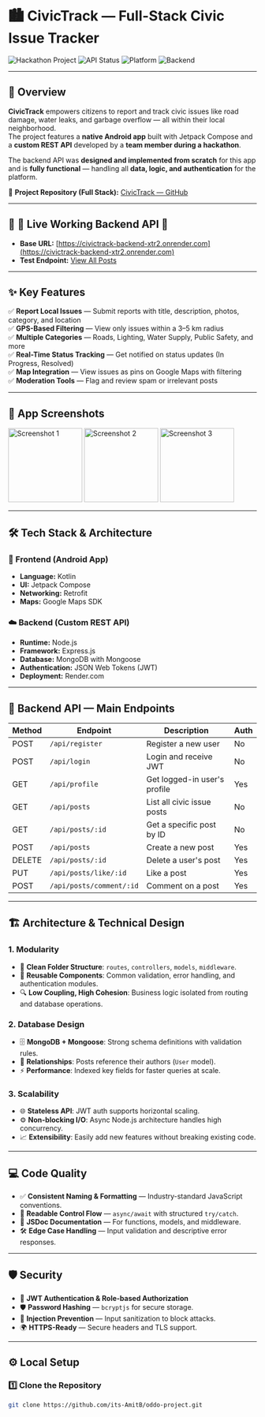 # 🏙️ CivicTrack — Full-Stack Civic Issue Tracker

![Hackathon Project](https://img.shields.io/badge/Project-Hackathon-blueviolet?style=for-the-badge)
![API Status](https://img.shields.io/website?label=API%20Status&style=for-the-badge&up_message=Online&url=https%3A%2F%2Fcivictrack-backend-xtr2.onrender.com%2Fapi%2Fposts)
![Platform](https://img.shields.io/badge/Platform-Android-3DDC84?style=for-the-badge&logo=android)
![Backend](https://img.shields.io/badge/Backend-Node.js-339933?style=for-the-badge&logo=nodedotjs&logoColor=white)

---

## 📖 Overview

**CivicTrack** empowers citizens to report and track civic issues like road damage, water leaks, and garbage overflow — all within their local neighborhood.  
The project features a **native Android app** built with Jetpack Compose and a **custom REST API** developed by a **team member during a hackathon**.

The backend API was **designed and implemented from scratch** for this app and is **fully functional** — handling all **data, logic, and authentication** for the platform.

🔗 **Project Repository (Full Stack):** [CivicTrack — GitHub](https://github.com/its-AmitB/oddo-project/tree/main)

---

## 🚀  🔴 Live Working Backend API 🔴

- **Base URL:** [https://civictrack-backend-xtr2.onrender.com](https://civictrack-backend-xtr2.onrender.com)  
- **Test Endpoint:** [View All Posts](https://civictrack-backend-xtr2.onrender.com/api/posts)

---

## ✨ Key Features

✅ **Report Local Issues** — Submit reports with title, description, photos, category, and location  
✅ **GPS-Based Filtering** — View only issues within a 3–5 km radius  
✅ **Multiple Categories** — Roads, Lighting, Water Supply, Public Safety, and more  
✅ **Real-Time Status Tracking** — Get notified on status updates (In Progress, Resolved)  
✅ **Map Integration** — View issues as pins on Google Maps with filtering  
✅ **Moderation Tools** — Flag and review spam or irrelevant posts  

---

## 📸 App Screenshots

<img src="https://github.com/user-attachments/assets/e8a080ef-36d6-481a-ae9f-b513478394eb" width="150" alt="Screenshot 1">
<img src="https://github.com/user-attachments/assets/2ecbe9f5-7744-4af5-83e8-c585ee081a19" width="150" alt="Screenshot 2">
<img src="https://github.com/user-attachments/assets/50881ea4-8439-40a7-a693-c39df9ccb8d3" width="150" alt="Screenshot 3">

---

## 🛠 Tech Stack & Architecture

### 📱 Frontend (Android App)
- **Language:** Kotlin  
- **UI:** Jetpack Compose  
- **Networking:** Retrofit  
- **Maps:** Google Maps SDK  

### ☁️ Backend (Custom REST API)
- **Runtime:** Node.js  
- **Framework:** Express.js  
- **Database:** MongoDB with Mongoose  
- **Authentication:** JSON Web Tokens (JWT)  
- **Deployment:** Render.com  

---

## 🔌 Backend API — Main Endpoints

| Method  | Endpoint                  | Description                         | Auth |
|---------|---------------------------|--------------------------------------|------|
| POST    | `/api/register`           | Register a new user                  | No   |
| POST    | `/api/login`              | Login and receive JWT                | No   |
| GET     | `/api/profile`            | Get logged-in user's profile         | Yes  |
| GET     | `/api/posts`              | List all civic issue posts           | No   |
| GET     | `/api/posts/:id`          | Get a specific post by ID            | No   |
| POST    | `/api/posts`              | Create a new post                    | Yes  |
| DELETE  | `/api/posts/:id`          | Delete a user's post                 | Yes  |
| PUT     | `/api/posts/like/:id`     | Like a post                          | Yes  |
| POST    | `/api/posts/comment/:id`  | Comment on a post                    | Yes  |

---

## 🏗 Architecture & Technical Design

### **1. Modularity**
- 📂 **Clean Folder Structure**: `routes`, `controllers`, `models`, `middleware`.
- 🔄 **Reusable Components**: Common validation, error handling, and authentication modules.
- 🔍 **Low Coupling, High Cohesion**: Business logic isolated from routing and database operations.

### **2. Database Design**
- 🗄 **MongoDB + Mongoose**: Strong schema definitions with validation rules.
- 🔗 **Relationships**: Posts reference their authors (`User` model).
- ⚡ **Performance**: Indexed key fields for faster queries at scale.

### **3. Scalability**
- 🌐 **Stateless API**: JWT auth supports horizontal scaling.
- ⚙ **Non-blocking I/O**: Async Node.js architecture handles high concurrency.
- 📈 **Extensibility**: Easily add new features without breaking existing code.

---
## 💻 Code Quality

- ✅ **Consistent Naming & Formatting** — Industry-standard JavaScript conventions.
- 📖 **Readable Control Flow** — `async/await` with structured `try/catch`.
- 📝 **JSDoc Documentation** — For functions, models, and middleware.
- 🛠 **Edge Case Handling** — Input validation and descriptive error responses.

---

## 🛡 Security

- 🔐 **JWT Authentication & Role-based Authorization**
- 🛡 **Password Hashing** — `bcryptjs` for secure storage.
- 🚫 **Injection Prevention** — Input sanitization to block attacks.
- 🌍 **HTTPS-Ready** — Secure headers and TLS support.

---

## ⚙️ Local Setup

### 1️⃣ Clone the Repository
```bash
git clone https://github.com/its-AmitB/oddo-project.git
